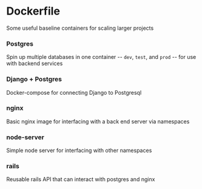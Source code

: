 # Dockerfile

Some useful baseline containers for scaling larger projects

### Postgres

Spin up multiple databases in one container -- `dev`, `test`, and `prod` -- for use with backend services

### Django + Postgres

Docker-compose for connecting Django to Postgresql

### nginx

Basic nginx image for interfacing with a back end server via namespaces

### node-server

Simple node server for interfacing with other namespaces

### rails

Reusable rails API that can interact with postgres and nginx

